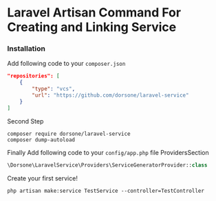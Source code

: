 # Laravel Artisan Command For Creating and Linking Service
### Installation

Add following code to your ```composer.json```
```json
"repositories": [
    {
        "type": "vcs",
        "url": "https://github.com/dorsone/laravel-service"
    }
]
```

Second Step
```
composer require dorsone/laravel-service
composer dump-autoload
```

Finally
Add following code to your ```config/app.php``` file ProvidersSection
```php
\Dorsone\LaravelService\Providers\ServiceGeneratorProvider::class
```

Create your first service!

```
php artisan make:service TestService --controller=TestController
```
